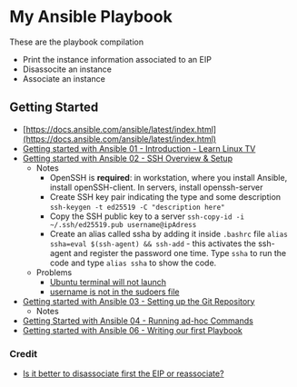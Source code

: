 # My Ansible Playbook
These are the playbook compilation

- Print the instance information associated to an EIP
- Disassocite an instance
- Associate an instance

## Getting Started
- [https://docs.ansible.com/ansible/latest/index.html](https://docs.ansible.com/ansible/latest/index.html)
- [Getting started with Ansible 01 - Introduction - Learn Linux TV](https://www.youtube.com/watch?v=3RiVKs8GHYQ&list=PLT98CRl2KxKEUHie1m24-wkyHpEsa4Y70)
- [Getting started with Ansible 02 - SSH Overview & Setup](https://www.youtube.com/watch?v=-Q4T9wLsvOQ&list=PLT98CRl2KxKEUHie1m24-wkyHpEsa4Y70&index=2)
  - Notes
      - OpenSSH is **required**: in workstation, where you install Ansible, install openSSH-client. In servers, install openssh-server
      - Create SSH key pair indicating the type and some description `ssh-keygen -t ed25519 -C "description here"`
      - Copy the SSH public key to a server `ssh-copy-id -i ~/.ssh/ed25519.pub username@ipAdress`
      - Create an alias called ssha by adding it inside `.bashrc` file `alias ssha=eval $(ssh-agent) && ssh-add` - this activates the ssh-agent and register the password one time. Type `ssha` to run the code and type `alias ssha` to show the code.
  - Problems
      - [Ubuntu terminal will not launch](https://askubuntu.com/a/1470425/2314689)
      - [username is not in the sudoers file](https://stackoverflow.com/questions/47806576/username-is-not-in-the-sudoers-file-this-incident-will-be-reported)
- [Getting started with Ansible 03 - Setting up the Git Repository](https://youtu.be/FFaMqxpphjo?list=PLT98CRl2KxKEUHie1m24-wkyHpEsa4Y70)
  - Notes
- [Getting Started with Ansible 04 - Running ad-hoc Commands](https://youtu.be/4REljLsOnXk?si=VlK5jN1ROdlWZaPW)
- [Getting started with Ansible 06 - Writing our first Playbook](https://youtu.be/VANub3AhZpI?list=PLT98CRl2KxKEUHie1m24-wkyHpEsa4Y70)

### Credit
- [Is it better to disassociate first the EIP or reassociate?](https://docs.ansible.com/ansible/latest/collections/amazon/aws/ec2_eip_module.html)
